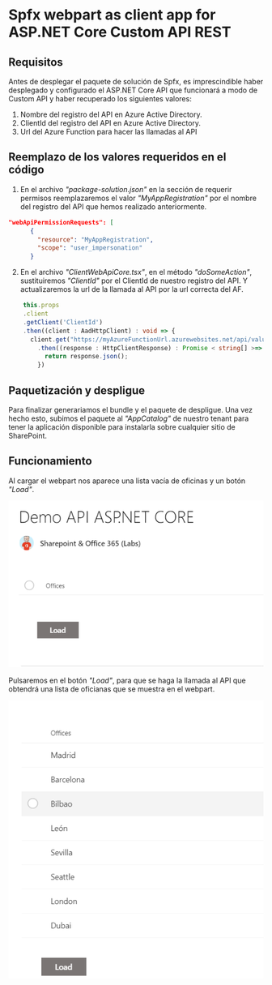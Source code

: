 # Spfx webpart as client app for ASP.NET Core Custom API REST

## Requisitos
Antes de desplegar el paquete de solución de Spfx, es imprescindible haber desplegado y configurado el ASP.NET Core API que funcionará a modo de Custom API y haber recuperado los siguientes valores:
1. Nombre del registro del API en Azure Active Directory.
2. ClientId del registro del API en Azure Active Directory.
3. Url del Azure Function para hacer las llamadas al API

## Reemplazo de los valores requeridos en el código

1. En el archivo *"package-solution.json"* en la sección de requerir permisos reemplazaremos el valor *"MyAppRegistration"* por el nombre del registro del API que hemos realizado anteriormente.
```json
"webApiPermissionRequests": [
      {
        "resource": "MyAppRegistration",
        "scope": "user_impersonation"
      }
```
2. En el archivo *"ClientWebApiCore.tsx"*, en el método *"doSomeAction"*, sustituiremos *"ClientId"* por el ClientId de nuestro registro del API. Y actualizaremos la url de la llamada al API por la url correcta del AF.

```typescript
    this.props
    .client
    .getClient('ClientId')
    .then((client : AadHttpClient) : void => {      
      client.get("https://myAzureFunctionUrl.azurewebsites.net/api/values", AadHttpClient.configurations.v1)
        .then((response : HttpClientResponse) : Promise < string[] >=> {
          return response.json();
        })
```

## Paquetización y despligue

Para finalizar generariamos el bundle y el paquete de despligue. Una vez hecho esto, subimos el paquete al *"AppCatalog"* de nuestro tenant para tener la aplicación disponible para instalarla sobre cualquier sitio de SharePoint.

## Funcionamiento

Al cargar el webpart nos aparece una lista vacía de oficinas y un botón *"Load"*.

![alt text](https://raw.githubusercontent.com/ivangomez/SPSMad2019_SpfxNinja/master/DemoNetCoreApi/Spfx/Screenshot1.png)

Pulsaremos en el botón *"Load"*, para que se haga la llamada al API que obtendrá una lista de oficianas que se muestra en el webpart.

![alt text](https://raw.githubusercontent.com/ivangomez/SPSMad2019_SpfxNinja/master/DemoNetCoreApi/Spfx/Screenshot2.png)


